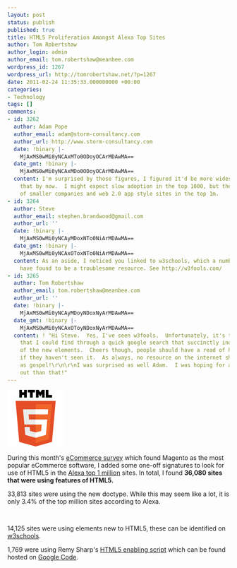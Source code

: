 ```yaml
---
layout: post
status: publish
published: true
title: HTML5 Proliferation Amongst Alexa Top Sites
author: Tom Robertshaw
author_login: admin
author_email: tom.robertshaw@meanbee.com
wordpress_id: 1267
wordpress_url: http://tomrobertshaw.net/?p=1267
date: 2011-02-24 11:35:33.000000000 +00:00
categories:
- Technology
tags: []
comments:
- id: 3262
  author: Adam Pope
  author_email: adam@storm-consultancy.com
  author_url: http://www.storm-consultancy.com
  date: !binary |-
    MjAxMS0wMi0yNCAxMTo0ODoyOCArMDAwMA==
  date_gmt: !binary |-
    MjAxMS0wMi0yNCAxMDo0ODoyOCArMDAwMA==
  content: I'm surprised by those figures, I figured it'd be more widespread than
    that by now.  I might expect slow adoption in the top 1000, but there are a lot
    of smaller companies and web 2.0 app style sites in the top 1m.
- id: 3264
  author: Steve
  author_email: stephen.brandwood@gmail.com
  author_url: ''
  date: !binary |-
    MjAxMS0wMi0yNCAyMDoxNTo0NiArMDAwMA==
  date_gmt: !binary |-
    MjAxMS0wMi0yNCAxOToxNTo0NiArMDAwMA==
  content: As an aside, I noticed you linked to w3schools, which a number of people
    have found to be a troublesome resource. See http://w3fools.com/
- id: 3265
  author: Tom Robertshaw
  author_email: tom.robertshaw@meanbee.com
  author_url: ''
  date: !binary |-
    MjAxMS0wMi0yNCAyMDoyNDoxNyArMDAwMA==
  date_gmt: !binary |-
    MjAxMS0wMi0yNCAxOToyNDoxNyArMDAwMA==
  content: ! "Hi Steve.  Yes, I've seen w3fools.  Unfortunately, it's the best page
    that I could find through a quick google search that succinctly indicated all
    of the new elements.  Cheers though, people should have a read of http://w3fools.com
    if they haven't seen it.  As always, no resource on the internet should be treated
    as gospel!\r\n\r\nI was surprised as well Adam.  I was hoping for a better turn
    out than that!"
---
```


<img src="/img/2011/01/HTML5_Logo_128.png" alt="HTML5 Logo" title="HTML5 Logo" />

During this month's <a href="2011/02/magento-extends-lead-in-ecommerce-survey-february-2011/">eCommerce survey</a> which found Magento as the most popular eCommerce software, I added some one-off signatures to look for use of HTML5 in the <a href="http://www.alexa.com/topsites">Alexa top 1 million</a> sites.   In total, I found <strong>36,080 sites that were using features of HTML5.</strong>

33,813 sites were using the new doctype.  While this may seem like a lot, it is only 3.4% of the top million sites according to Alexa.

<pre lang="text">
<!DOCTYPE html>
</pre>

14,125 sites were using elements new to HTML5, these can be identified on <a href="http://www.w3schools.com/html5/html5_reference.asp">w3schools</a>.  

1,769 were using Remy Sharp's <a href="http://remysharp.com/2009/01/07/html5-enabling-script/">HTML5 enabling script</a> which can be found hosted on <a href="http://code.google.com/p/html5shim/">Google Code</a>.

<pre lang="html4strict">
<!--[if lt IE 9]>
<script src="http://html5shim.googlecode.com/svn/trunk/html5.js"></script>
<![endif]-->
</pre>

I thought about making this post another one along the lines of "Why you should be using HTML5 now", but I realised that wasn't necessary, there are enough of those around already.  Hence, I've just given you the figures so that you can draw your own conclusions.

